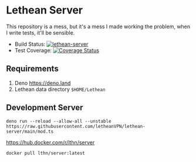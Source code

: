 # Lethean Server

This repository is a mess, but it's a mess I made working the problem, when I
write tests, it'll be sensible.

- Build Status:
  [![lethean-server](https://github.com/letheanVPN/lethean-server/actions/workflows/compile.yml/badge.svg)](https://github.com/letheanVPN/lethean-server/actions/workflows/compile.yml)
- Test Coverage:
  [![Coverage Status](https://coveralls.io/repos/github/letheanVPN/lethean-server/badge.svg?branch=main)](https://coveralls.io/github/letheanVPN/lethean-server?branch=main)

## Requirements

1. Deno https://deno.land
2. Lethean data directory `$HOME/Lethean`

## Development Server

```shell
deno run --reload --allow-all --unstable https://raw.githubusercontent.com/letheanVPN/lethean-server/main/mod.ts
```
https://hub.docker.com/r/lthn/server

`docker pull lthn/server:latest`
